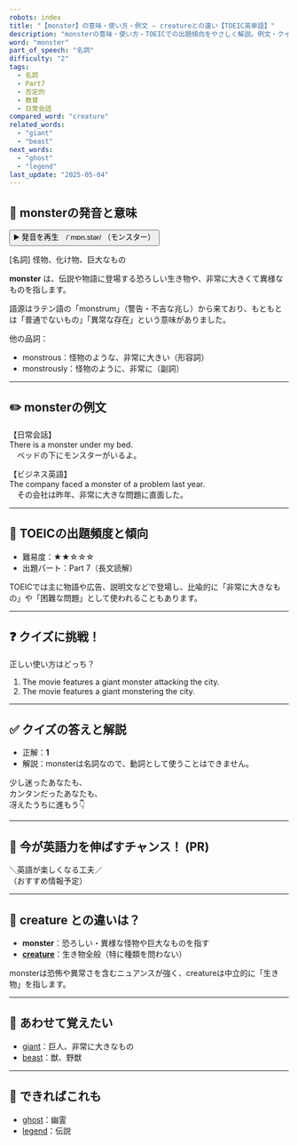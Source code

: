 ```yaml
---
robots: index
title: "【monster】の意味・使い方・例文 ― creatureとの違い【TOEIC英単語】"
description: "monsterの意味・使い方・TOEICでの出題傾向をやさしく解説。例文・クイズ付きでcreatureとの違いもわかりやすく学べます。"
word: "monster"
part_of_speech: "名詞"
difficulty: "2"
tags:
  - 名詞
  - Part7
  - 否定的
  - 教育
  - 日常会話
compared_word: "creature"
related_words:
  - "giant"
  - "beast"
next_words:
  - "ghost"
  - "legend"
last_update: "2025-05-04"
---
```


## 🔰 monsterの発音と意味

<button class="play-audio" onclick="playTTS('monster')">
  <span class="play-audio-main">
    ▶️ 発音を再生　/ˈmɒn.stər/
  </span>
  <span class="play-audio-sub">
    （モンスター）
  </span>
</button>

[名詞] 怪物、化け物、巨大なもの

**monster** は、伝説や物語に登場する恐ろしい生き物や、非常に大きくて異様なものを指します。

語源はラテン語の「monstrum」（警告・不吉な兆し）から来ており、もともとは「普通でないもの」「異常な存在」という意味がありました。

他の品詞：  
- monstrous：怪物のような、非常に大きい（形容詞）
- monstrously：怪物のように、非常に（副詞）

---

## ✏️ monsterの例文

【日常会話】  
There is a monster under my bed.  
　ベッドの下にモンスターがいるよ。

【ビジネス英語】  
The company faced a monster of a problem last year.  
　その会社は昨年、非常に大きな問題に直面した。

---

## 🎯 TOEICの出題頻度と傾向

- 難易度：★★☆☆☆
- 出題パート：Part 7（長文読解）

TOEICでは主に物語や広告、説明文などで登場し、比喩的に「非常に大きなもの」や「困難な問題」として使われることもあります。

---

## ❓ クイズに挑戦！

正しい使い方はどっち？

1. The movie features a giant monster attacking the city.  
2. The movie features a giant monstering the city.

---

## ✅ クイズの答えと解説

- 正解：**1**
- 解説：monsterは名詞なので、動詞として使うことはできません。

少し迷ったあなたも、  
カンタンだったあなたも、  
冴えたうちに進もう👇️

---

## 🚀 今が英語力を伸ばすチャンス！ (PR)

<div class="info-center">
＼英語が楽しくなる工夫／<br>  
（おすすめ情報予定）
</div>

---

## 🤔  creature との違いは？

- **monster**：恐ろしい・異様な怪物や巨大なものを指す
- **[creature](/creature)**：生き物全般（特に種類を問わない）

monsterは恐怖や異常さを含むニュアンスが強く、creatureは中立的に「生き物」を指します。

---

## 🧩 あわせて覚えたい

- [giant](/giant)：巨人、非常に大きなもの
- [beast](/beast)：獣、野獣

---

## 📖 できればこれも

- [ghost](/ghost)：幽霊
- [legend](/legend)：伝説

<!-- cvid: aid48_bid25 -->
